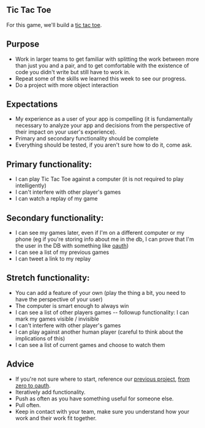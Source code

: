 Tic Tac Toe
-----------

For this game, we'll build a [tic tac toe](https://en.wikipedia.org/wiki/Tic-tac-toe).


Purpose
-------

* Work in larger teams to get familiar with splitting the work between more
  than just you and a pair, and to get comfortable with the existence of
  code you didn't write but still have to work in.
* Repeat some of the skills we learned this week to see our progress.
* Do a project with more object interaction


Expectations
------------

* My experience as a user of your app is compelling
  (it is fundamentally necessary to analyze your app and decisions from
  the perspective of their impact on your user's experience).
* Primary and secondary functionality should be complete
* Everything should be tested, if you aren't sure how to do it, come ask.

Primary functionality:
----------------------

* I can play Tic Tac Toe against a computer (it is not required to play intelligently)
* I can't interfere with other player's games
* I can watch a replay of my game


Secondary functionality:
------------------------

* I can see my games later, even if I'm on a different computer or my phone
  (eg if you're storing info about me in the db,
  I can prove that I'm the user in the DB with something like [oauth](from_zero_to_oauth.md))
* I can see a list of my previous games
* I can tweet a link to my replay


Stretch functionality:
----------------------

* You can add a feature of your own (play the thing a bit, you need to have the perspective of your user)
* The computer is smart enough to always win
* I can see a list of other players games -- followup functionality: I can mark my games visible / invisible
* I can't interfere with other player's games
* I can play against another human player (careful to think about the implications of this)
* I can see a list of current games and choose to watch them


Advice
------

* If you're not sure where to start, reference our
  [previous project](seeless_project.md),
  [from zero to oauth](from_zero_to_oauth.md).
* Iteratively add functionality.
* Push as often as you have something useful for someone else.
* Pull often.
* Keep in contact with your team, make sure you understand
  how your work and their work fit together.

